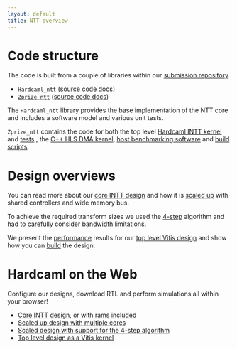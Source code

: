 ```yaml
---
layout: default
title: NTT overview
---
```


# Code structure

The code is built from a couple of libraries within our [submission repository](https://github.com/fyquah/hardcaml_zprize).

- [`Hardcaml_ntt`](https://github.com/fyquah/hardcaml_zprize/blob/master/libs/hardcaml_ntt) ([source code docs](odoc/zprize/Hardcaml_ntt/index.html))
- [`Zprize_ntt`](https://github.com/fyquah/hardcaml_zprize/blob/master/zprize/ntt) ([source code docs](odoc/zprize/Zprize_ntt/index.html))

The `Hardcaml_ntt` library provides the base implementation of the NTT core and includes a software model and various unit tests.

`Zprize_ntt` contains the code for both the top level 
[Hardcaml INTT kernel](https://github.com/fyquah/hardcaml_zprize/tree/master/zprize/ntt/hardcaml/src) and
[tests](https://github.com/fyquah/hardcaml_zprize/tree/master/zprize/ntt/hardcaml/test) , the
[C++ HLS DMA kernel](https://github.com/fyquah/hardcaml_zprize/tree/master/zprize/ntt/fpga/common),
[host benchmarking software](https://github.com/fyquah/hardcaml_zprize/tree/master/zprize/ntt/host) and
[build scripts](https://github.com/fyquah/hardcaml_zprize/tree/master/zprize/ntt/fpga).

# Design overviews

You can read more about our
[core INTT design](ntt-core.html) and  how it is
[scaled up](ntt-performance-scaling.html) with shared controllers and wide
memory bus.

To achieve the required transform sizes we used the 
[4-step](ntt-4step.html) algorithm and had to carefully consider 
[bandwidth](ntt-bandwidth.html) limitations.

We present the
[performance](ntt-results.html) results for our 
[top level Vitis design](ntt-top-level.html) and show how you can 
[build](ntt-build-instructions.html) the design.

# Hardcaml on the Web

Configure our designs, download RTL and perform simulations all within your browser!

- [Core INTT design](apps/ntt/ntt-core-app.html), or with [rams included](apps/ntt/ntt-core-with-rams-app.html)
- [Scaled up design with multiple cores](apps/ntt/ntt-parallel-cores-app.html)
- [Scaled design with support for the 4-step algorithm](apps/ntt/ntt-4step-app.html)
- [Top level design as a Vitis kernel](apps/ntt/ntt-vitis-top-app.html)
